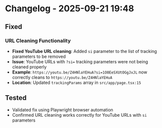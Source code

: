 # Changelog - 2025-09-21 19:48

## Fixed

### URL Cleaning Functionality
- **Fixed YouTube URL cleaning**: Added `si` parameter to the list of tracking parameters to be removed
- **Issue**: YouTube URLs with `?si=` tracking parameters were not being cleaned properly
- **Example**: `https://youtu.be/Z4HNlaYEHuA?si=1O0EeSXUtOGgJxJL` now correctly cleans to `https://youtu.be/Z4HNlaYEHuA`
- **Location**: Updated `trackingParams` array in `src/app/page.tsx:15`

## Tested
- Validated fix using Playwright browser automation
- Confirmed URL cleaning works correctly for YouTube URLs with `si` parameters